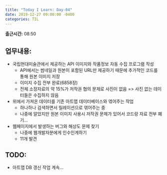 ```yaml
---
title: "Today I Learn: Day-04"
date: 2019-12-27 09:00:00 -0400
categories: TIL
---
```

**출근시간:** 08:50<br>

**업무내용:**
---
+ 국립현대미술관에서 제공하는 API 이미지와 작품정보 자동 수집 프로그램 작성
  + API에서는 썸네일과 원본이 포함된 URL만 제공하기 때문에 추가적인 코드를 통해 원본 이미지 저장
  + 이미지 수집 전부 완료(6858장)
  + 전체 소장자료의 약 15%가 저작권 협의 문제로 사진이 없음 => 사진 없는 데이터들은 수집하지 않음
+ 위에서 가져온 데이터를 기존 아트맵 데이터베이스와 엮어주는 작업
  + 하나하나 검색하면서 릴레이션으로 엮어주는 중
  + 나중에 알았지만 원본 이미지 사용시 저작권 문제가 있어서 코드랑 자료 전부 폐기...
+ 웹페이지에서 발생하는 버그와 해상도 문제 찾기
  + 나중에 웹개발자분에게 인수인계하기
  + 11개 발견
  
**TODO:**
---
+ 아트맵 DB 갱신 작업 계속...